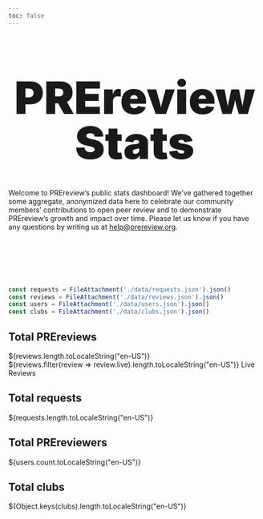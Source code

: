 ```yaml
---
toc: false
---
```


<div class="hero">
  <h1>PREreview Stats</h1>

  <p>
    Welcome to PREreview’s public stats dashboard! We’ve gathered together some aggregate,
    anonymized data here to celebrate our community members’ contributions to open peer review
    and to demonstrate PREreview’s growth and impact over time. Please let us know if you have
    any questions by writing us at <a href="mailto:help@prereview.org">help@prereview.org</a>.
  </p>
</div>

```js
const requests = FileAttachment('./data/requests.json').json()
const reviews = FileAttachment('./data/reviews.json').json()
const users = FileAttachment('./data/users.json').json()
const clubs = FileAttachment('./data/clubs.json').json()
```

<div class="grid grid-cols-4">
  <div class="card">
    <h2>Total PREreviews</h2>
    <span class="big">${reviews.length.toLocaleString("en-US")}</span>
    <div>${reviews.filter(review => review.live).length.toLocaleString("en-US")} Live Reviews</div>
  </div>

  <div class="card">
    <h2>Total requests</h2>
    <span class="big">${requests.length.toLocaleString("en-US")}</span>
  </div>

  <div class="card">
    <h2>Total PREreviewers</h2>
    <span class="big">${users.count.toLocaleString("en-US")}</span>
  </div>

  <div class="card">
    <h2>Total clubs</h2>
    <span class="big">${Object.keys(clubs).length.toLocaleString("en-US")}</span>
  </div>
</div>

<style>

.hero {
  display: flex;
  flex-direction: column;
  align-items: center;
  font-family: var(--sans-serif);
  margin: 0 0 1rem;
  text-wrap: balance;
  text-align: center;
}

.hero h1 {
  margin: 0;
  padding: 1rem 0;
  max-width: none;
  font-size: 14vw;
  font-weight: 900;
  line-height: 1;
}

.hero p {
  text-align: left;
  text-wrap-style: pretty;
}

@media (min-width: 640px) {
  .hero {
    margin: 4rem 0 6rem;
  }

  .hero h1 {
    margin: 1rem 0;
    font-size: 90px;
  }
}

</style>
